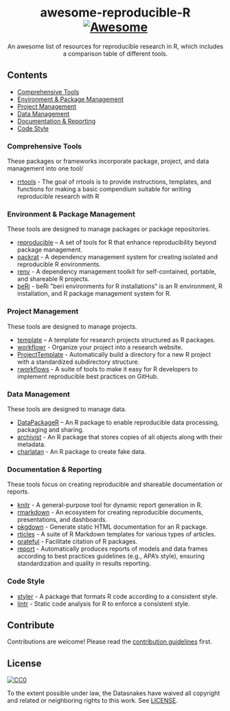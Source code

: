 <div align="center">

# awesome-reproducible-R [![Awesome][awesome-badge]](https://github.com/sindresorhus/awesome)

An awesome list of resources for reproducible research in R, which includes a comparison table of different tools.

</div>

## Contents

- [Comprehensive Tools](#comprehensive-tools)
- [Environment & Package Management](#environment--package-management)
- [Project Management](#project-management)
- [Data Management](#data-management)
- [Documentation & Reporting](#documentation--reporting)
- [Code Style](#code-style)

### Comprehensive Tools

These packages or frameworks incorporate package, project, and data management into one tool/

- [rrtools](https://github.com/benmarwick/rrtools) - The goal of rrtools is to provide instructions, templates, and functions for making a basic compendium suitable for writing reproducible research with R

### Environment & Package Management

These tools are designed to manage packages or package repositories.

- [reproducible](https://github.com/PredictiveEcology/reproducible) – A set of tools for R that enhance reproducibility beyond package management.
- [packrat](https://github.com/rstudio/packrat) - A dependency management system for creating isolated and reproducible R environments.
- [renv](https://rstudio.github.io/renv/) - A dependency management toolkit for self-contained, portable, and shareable R projects.
- [beRi](https://github.com/datasnakes/beRi) - beRi "beri environments for R installations" is an R environment, R installation, and R package management system for R.

### Project Management

These tools are designed to manage projects.

- [template](https://github.com/Pakillo/template) – A template for research projects structured as R packages.
- [workflowr](https://github.com/jdblischak/workflowr) -  Organize your project into a research website.
- [ProjectTemplate](https://github.com/KentonWhite/ProjectTemplate) - Automatically build a directory for a new R project with a standardized subdirectory structure.
- [rworkflows](https://github.com/r-lib/pkgdown) - A suite of tools to make it easy for R developers to implement reproducible best practices on GitHub.

### Data Management

These tools are designed to manage data.

- [DataPackageR](https://github.com/ropensci/DataPackageR) – An R package to enable reproducible data processing, packaging and sharing.
- [archivist](https://github.com/pbiecek/archivist) - An R package that stores copies of all objects along with their metadata.
- [charlatan](https://github.com/ropensci/charlatan/) - An R package to create fake data.

### Documentation & Reporting

These tools focus on creating reproducible and shareable documentation or reports.

- [knitr](https://yihui.org/knitr/) - A general-purpose tool for dynamic report generation in R.
- [rmarkdown](https://rmarkdown.rstudio.com/) - An ecosystem for creating reproducible documents, presentations, and dashboards.
- [pkgdown](https://pkgdown.r-lib.org/) - Generate static HTML documentation for an R package.
- [rticles](https://pkgs.rstudio.com/rticles/index.html) - A suite of R Markdown templates for various types of articles.
- [grateful](https://github.com/Pakillo/grateful) - Facilitate citation of R packages.
- [report](https://easystats.github.io/report/) - Automatically produces reports of models and data frames according to best practices guidelines (e.g., APA’s style), ensuring standardization and quality in results reporting.

### Code Style

- [styler](https://styler.r-lib.org/) - A package that formats R code according to a consistent style.
- [lintr](https://lintr.r-lib.org/) - Static code analysis for R to enforce a consistent style.

## Contribute

Contributions are welcome! Please read the [contribution guidelines](CONTRIBUTING.md) first.

## License

[![CC0](http://mirrors.creativecommons.org/presskit/buttons/88x31/svg/cc-zero.svg)](https://creativecommons.org/publicdomain/zero/1.0/)

To the extent possible under law, the Datasnakes have waived all copyright
and related or neighboring rights to this work. See [LICENSE](LICENSE).

[awesome-badge]: https://cdn.rawgit.com/sindresorhus/awesome/d7305f38d29fed78fa85652e3a63e154dd8e8829/media/badge.svg
